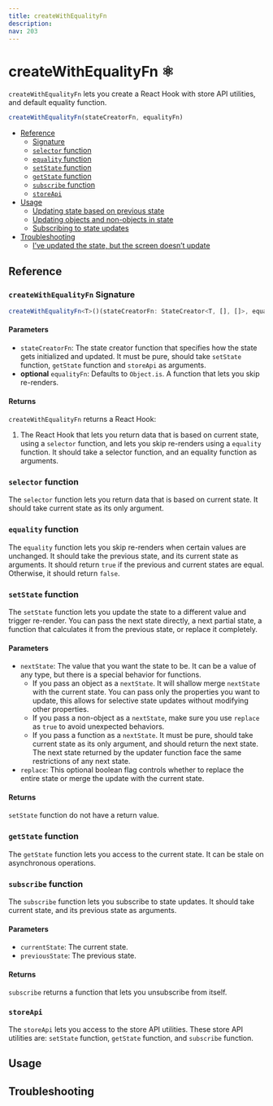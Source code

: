 ```yaml
---
title: createWithEqualityFn
description:
nav: 203
---
```


# createWithEqualityFn ⚛️

`createWithEqualityFn` lets you create a React Hook with store API utilities, and default equality
function.

```js
createWithEqualityFn(stateCreatorFn, equalityFn)
```

- [Reference](#reference)
  - [Signature](#createwithequalityfn-signature)
  - [`selector` function](#selector-function)
  - [`equality` function](#equality-function)
  - [`setState` function](#setstate-function)
  - [`getState` function](#getstate-function)
  - [`subscribe` function](#subscribe-function)
  - [`storeApi`](#storeapi)
- [Usage](#usage)
  - [Updating state based on previous state](#updating-state-base-on-a-previous-state)
  - [Updating objects and non-objects in state](#updating-objects-and-non-objects-in-state)
  - [Subscribing to state updates](#subscribing-to-state-updates)
- [Troubleshooting](#troubleshooting)
  - [I’ve updated the state, but the screen doesn’t update](#ive-updated-the-state-but-the-screen-doesnt-update)

## Reference

### `createWithEqualityFn` Signature

```ts
createWithEqualityFn<T>()(stateCreatorFn: StateCreator<T, [], []>, equalityFn?: (a: T, b: T) => boolean): UseBoundStore<StoreApi<T>>
```

#### Parameters

- `stateCreatorFn`: The state creator function that specifies how the state gets initialized and
  updated. It must be pure, should take `setState` function, `getState` function and `storeApi` as
  arguments.
- **optional** `equalityFn`: Defaults to `Object.is`. A function that lets you skip re-renders.

#### Returns

`createWithEqualityFn` returns a React Hook:

1. The React Hook that lets you return data that is based on current state, using a `selector`
   function, and lets you skip re-renders using a `equality` function. It should take a selector
   function, and an equality function as arguments.

### `selector` function

The `selector` function lets you return data that is based on current state. It should take current
state as its only argument.

### `equality` function

The `equality` function lets you skip re-renders when certain values are unchanged. It should
take the previous state, and its current state as arguments. It should return `true` if the
previous and current states are equal. Otherwise, it should return `false`.

### `setState` function

The `setState` function lets you update the state to a different value and trigger re-render. You
can pass the next state directly, a next partial state, a function that calculates it from the
previous state, or replace it completely.

#### Parameters

- `nextState`: The value that you want the state to be. It can be a value of any type, but there is
  a special behavior for functions.
  - If you pass an object as a `nextState`. It will shallow merge `nextState` with the current
    state. You can pass only the properties you want to update, this allows for selective state
    updates without modifying other properties.
  - If you pass a non-object as a `nextState`, make sure you use `replace` as `true` to avoid
    unexpected behaviors.
  - If you pass a function as a `nextState`. It must be pure, should take current state as its
    only argument, and should return the next state. The next state returned by the updater
    function face the same restrictions of any next state.
- `replace`: This optional boolean flag controls whether to replace the entire state or merge the
  update with the current state.

#### Returns

`setState` function do not have a return value.

### `getState` function

The `getState` function lets you access to the current state. It can be stale on asynchronous
operations.

### `subscribe` function

The `subscribe` function lets you subscribe to state updates. It should take current state, and
its previous state as arguments.

#### Parameters

- `currentState`: The current state.
- `previousState`: The previous state.

#### Returns

`subscribe` returns a function that lets you unsubscribe from itself.

### `storeApi`

The `storeApi` lets you access to the store API utilities. These store API utilities are:
`setState` function, `getState` function, and `subscribe` function.

## Usage

## Troubleshooting
